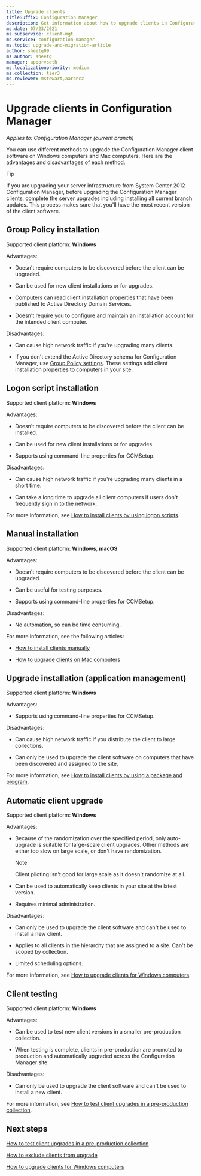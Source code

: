 ```yaml
---
title: Upgrade clients
titleSuffix: Configuration Manager
description: Get information about how to upgrade clients in Configuration Manager.
ms.date: 07/23/2021
ms.subservice: client-mgt
ms.service: configuration-manager
ms.topic: upgrade-and-migration-article
author: sheetg09
ms.author: sheetg
manager: apoorvseth
ms.localizationpriority: medium
ms.collection: tier3
ms.reviewer: mstewart,aaroncz 
---
```


# Upgrade clients in Configuration Manager

*Applies to: Configuration Manager (current branch)*

You can use different methods to upgrade the Configuration Manager client software on Windows computers and Mac computers. Here are the advantages and disadvantages of each method.

> [!TIP]
> If you are upgrading your server infrastructure from System Center 2012 Configuration Manager, before upgrading the Configuration Manager clients, complete the server upgrades including installing all current branch updates. This process makes sure that you'll have the most recent version of the client software.

## Group Policy installation

Supported client platform: **Windows**

Advantages:

- Doesn't require computers to be discovered before the client can be upgraded.

- Can be used for new client installations or for upgrades.

- Computers can read client installation properties that have been published to Active Directory Domain Services.

- Doesn't require you to configure and maintain an installation account for the intended client computer.

Disadvantages:

- Can cause high network traffic if you're upgrading many clients.

- If you don't extend the Active Directory schema for Configuration Manager, use [Group Policy settings](../../deploy/deploy-clients-to-windows-computers.md#BKMK_ClientGP). These settings add client installation properties to computers in your site.

## Logon script installation

Supported client platform: **Windows**

Advantages:

- Doesn't require computers to be discovered before the client can be installed.

- Can be used for new client installations or for upgrades.

- Supports using command-line properties for CCMSetup.

Disadvantages:

- Can cause high network traffic if you're upgrading many clients in a short time.

- Can take a long time to upgrade all client computers if users don't frequently sign in to the network.

For more information, see [How to install clients by using logon scripts](../../deploy/deploy-clients-to-windows-computers.md#BKMK_ClientLogonScript).

## Manual installation

Supported client platform: **Windows**, **macOS**

Advantages:

- Doesn't require computers to be discovered before the client can be upgraded.

- Can be useful for testing purposes.

- Supports using command-line properties for CCMSetup.

Disadvantages:

- No automation, so can be time consuming.

For more information, see the following articles:

- [How to install clients manually](../../deploy/deploy-clients-to-windows-computers.md#BKMK_Manual)

- [How to upgrade clients on Mac computers](upgrade-clients-on-mac-computers.md)

## Upgrade installation (application management)

Supported client platform: **Windows**

Advantages:

- Supports using command-line properties for CCMSetup.

Disadvantages:

- Can cause high network traffic if you distribute the client to large collections.

- Can only be used to upgrade the client software on computers that have been discovered and assigned to the site.

For more information, see [How to install clients by using a package and program](../../deploy/deploy-clients-to-windows-computers.md#BKMK_ClientApp).

## Automatic client upgrade

Supported client platform: **Windows**

Advantages:

- Because of the randomization over the specified period, only auto-upgrade is suitable for large-scale client upgrades. Other methods are either too slow on large scale, or don't have randomization.

  > [!NOTE]
  > Client piloting isn't good for large scale as it doesn't randomize at all.

- Can be used to automatically keep clients in your site at the latest version.

- Requires minimal administration.

Disadvantages:

- Can only be used to upgrade the client software and can't be used to install a new client.

- Applies to all clients in the hierarchy that are assigned to a site. Can't be scoped by collection.

- Limited scheduling options.

For more information, see [How to upgrade clients for Windows computers](upgrade-clients-for-windows-computers.md).

## Client testing

Supported client platform: **Windows**

Advantages:

- Can be used to test new client versions in a smaller pre-production collection.

- When testing is complete, clients in pre-production are promoted to production and automatically upgraded across the Configuration Manager site.

Disadvantages:

- Can only be used to upgrade the client software and can't be used to install a new client.

For more information, see [How to test client upgrades in a pre-production collection](test-client-upgrades.md).

## Next steps

[How to test client upgrades in a pre-production collection](test-client-upgrades.md)

[How to exclude clients from upgrade](exclude-clients-windows.md)

[How to upgrade clients for Windows computers](upgrade-clients-for-windows-computers.md)
